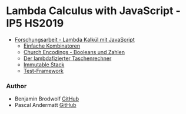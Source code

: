 # Lambda Calculus with JavaScript - IP5 HS2019

* [Forschungsarbeit - Lambda Kalkül mit JavaScript](docs/forschungsarbeit-ip5-lambda-kalkuel/README.md)
  * [Einfache Kombinatoren](docs/forschungsarbeit-ip5-lambda-kalkuel/einfache-kombinatoren.md)
  * [Church Encodings - Booleans und Zahlen](docs/forschungsarbeit-ip5-lambda-kalkuel/church-encodings-zahlen-und-boolesche-werte.md)
  * [Der lambdafizierter Taschenrechner](docs/forschungsarbeit-ip5-lambda-kalkuel/der-lambdafizierter-taschenrechner.md)
  * [Immutable Stack](docs/forschungsarbeit-ip5-lambda-kalkuel/immutable-stack.md)
  * [Test-Framework](docs/forschungsarbeit-ip5-lambda-kalkuel/test-framework.md)
  
### Author
  * Benjamin Brodwolf [GitHub](http://github.com/BenjaminBrodwolf)
  * Pascal Andermatt [GitHub](https://github.com/PascalAndermatt)